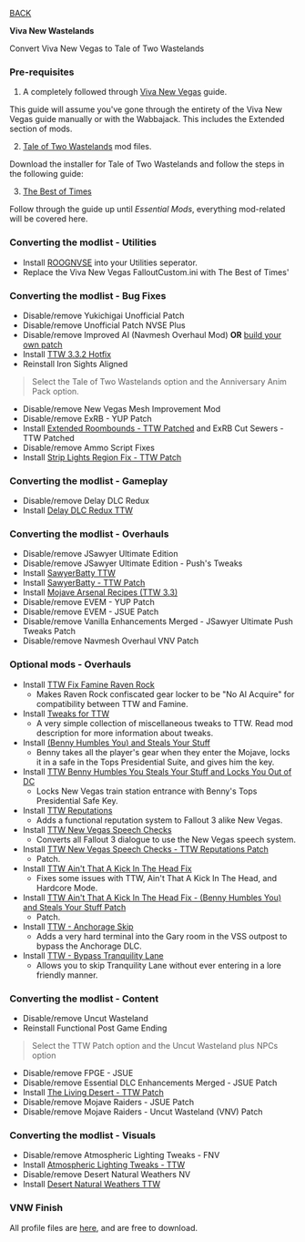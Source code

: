 
[BACK](..)

**Viva New Wastelands**

Convert Viva New Vegas to Tale of Two Wastelands

### Pre-requisites

1. A completely followed through [Viva New Vegas](https://vivanewvegas.moddinglinked.com) guide.

This guide will assume you've gone through the entirety of the Viva New Vegas guide manually or with the Wabbajack. This includes the Extended section of mods.

2. [Tale of Two Wastelands](https://taleoftwowastelands.com/dl) mod files.

Download the installer for Tale of Two Wastelands and follow the steps in the following guide:

3. [The Best of Times](https://thebestoftimes.moddinglinked.com)

Follow through the guide up until *Essential Mods*, everything mod-related will be covered here.

### Converting the modlist - Utilities
- Install [ROOGNVSE](https://www.nexusmods.com/newvegas/mods/77415) into your Utilities seperator.
- Replace the Viva New Vegas FalloutCustom.ini with The Best of Times'

### Converting the modlist - Bug Fixes
- Disable/remove Yukichigai Unofficial Patch
- Disable/remove Unofficial Patch NVSE Plus
- Disable/remove Improved AI (Navmesh Overhaul Mod) **OR** [build your own patch](https://www.youtube.com/watch?v=lWUWDQxFM2E)
- Install [TTW 3.3.2 Hotfix](https://github.com/WallSoGB/The-Best-of-Times/raw/master/files/TTWHotfix.7z)
- Reinstall Iron Sights Aligned
> Select the Tale of Two Wastelands option and the Anniversary Anim Pack option.
- Disable/remove New Vegas Mesh Improvement Mod
- Disable/remove ExRB - YUP Patch
- Install [Extended Roombounds - TTW Patched](https://www.nexusmods.com/newvegas/mods/81581) and ExRB Cut Sewers - TTW Patched
- Disable/remove Ammo Script Fixes
- Install [Strip Lights Region Fix - TTW Patch](https://www.nexusmods.com/newvegas/mods/77945)

### Converting the modlist - Gameplay
- Disable/remove Delay DLC Redux
- Install [Delay DLC Redux TTW](https://www.nexusmods.com/newvegas/mods/75851)

### Converting the modlist - Overhauls
- Disable/remove JSawyer Ultimate Edition
- Disable/remove JSawyer Ultimate Edition - Push's Tweaks
- Install [SawyerBatty TTW](https://www.nexusmods.com/newvegas/mods/75598)
- Install [SawyerBatty - TTW Patch](https://www.nexusmods.com/newvegas/mods/77945)
- Install [Mojave Arsenal Recipes (TTW 3.3)](https://www.nexusmods.com/newvegas/mods/75873)
- Disable/remove EVEM - YUP Patch
- Disable/remove EVEM - JSUE Patch
- Disable/remove Vanilla Enhancements Merged - JSawyer Ultimate Push Tweaks Patch
- Disable/remove Navmesh Overhaul VNV Patch

### Optional mods - Overhauls
- Install [TTW Fix Famine Raven Rock](https://www.nexusmods.com/newvegas/mods/81011)
	- Makes Raven Rock confiscated gear locker to be "No AI Acquire" for compatibility between TTW and Famine.
- Install [Tweaks for TTW](https://www.nexusmods.com/newvegas/mods/77934)
	- A very simple collection of miscellaneous tweaks to TTW. Read mod description for more information about tweaks.
- Install [(Benny Humbles You) and Steals Your Stuff](https://www.nexusmods.com/newvegas/mods/71112)
	- Benny takes all the player's gear when they enter the Mojave, locks it in a safe in the Tops Presidential Suite, and gives him the key.
- Install [TTW Benny Humbles You Steals Your Stuff and Locks You Out of DC](https://www.nexusmods.com/newvegas/mods/81023)
	- Locks New Vegas train station entrance with Benny's Tops Presidential Safe Key.
- Install [TTW Reputations](https://www.nexusmods.com/newvegas/mods/68604)
	- Adds a functional reputation system to Fallout 3 alike New Vegas.
- Install [TTW New Vegas Speech Checks](https://www.nexusmods.com/newvegas/mods/68736)
	- Converts all Fallout 3 dialogue to use the New Vegas speech system.
- Install [TTW New Vegas Speech Checks - TTW Reputations Patch](https://www.nexusmods.com/newvegas/mods/68736)
	- Patch.
- Install [TTW Ain't That A Kick In The Head Fix](https://www.nexusmods.com/newvegas/mods/81048)
	- Fixes some issues with TTW, Ain't That A Kick In The Head, and Hardcore Mode.
- Install [TTW Ain't That A Kick In The Head Fix - (Benny Humbles You) and Steals Your Stuff Patch](https://www.nexusmods.com/newvegas/mods/81048)
	- Patch.
- Install [TTW - Anchorage Skip](https://www.nexusmods.com/newvegas/mods/77871)
	- Adds a very hard terminal into the Gary room in the VSS outpost to bypass the Anchorage DLC.
- Install [TTW - Bypass Tranquility Lane](https://www.nexusmods.com/newvegas/mods/81182)
	- Allows you to skip Tranquility Lane without ever entering in a lore friendly manner.

### Converting the modlist - Content
- Disable/remove Uncut Wasteland
- Reinstall Functional Post Game Ending
> Select the TTW Patch option and the Uncut Wasteland plus NPCs option
- Disable/remove FPGE - JSUE
- Disable/remove Essential DLC Enhancements Merged - JSUE Patch
- Install [The Living Desert - TTW Patch](https://www.nexusmods.com/newvegas/mods/77945)
- Disable/remove Mojave Raiders - JSUE Patch
- Disable/remove Mojave Raiders - Uncut Wasteland (VNV) Patch

### Converting the modlist - Visuals
- Disable/remove Atmospheric Lighting Tweaks - FNV
- Install [Atmospheric Lighting Tweaks - TTW](https://www.nexusmods.com/newvegas/mods/79378)
- Disable/remove Desert Natural Weathers NV
- Install [Desert Natural Weathers TTW](https://www.nexusmods.com/newvegas/mods/75437)

### VNW Finish
All profile files are [here](https://loadorderlibrary.com/lists/viva-new-wastelands), and are free to download.